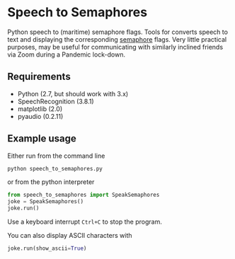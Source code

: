 
Speech to Semaphores
====================

Python speech to (maritime) semaphore flags.
Tools for converts speech to text and displaying the corresponding
[semaphore](https://en.wikipedia.org/wiki/Flag_semaphore) flags.
Very little practical purposes, may be useful for communicating with
similarly inclined friends via Zoom during a Pandemic lock-down.

Requirements
------------

  * Python (2.7, but should work with 3.x)
  * SpeechRecognition (3.8.1)
  * matplotlib (2.0)
  * pyaudio (0.2.11)

Example usage
-------------

Either run from the command line

```bash
python speech_to_semaphores.py
```

or from the python interpreter

```python
from speech_to_semaphores import SpeakSemaphores
joke = SpeakSemaphores()
joke.run()
```

Use a keyboard interrupt `Ctrl+C` to stop the program.

You can also display ASCII characters with

```python
joke.run(show_ascii=True)
```

